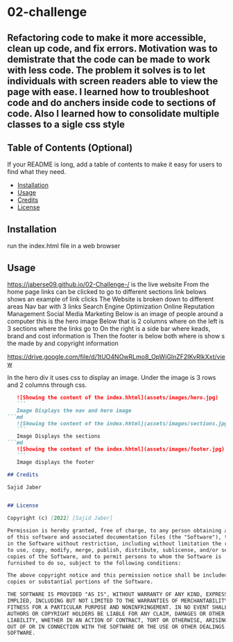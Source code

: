 # 02-challenge

## Refactoring code to make it more accessible, clean up code, and fix errors. Motivation was to demistrate that the code can be made to work with less code. The problem it solves is to let individuals with screen readers able to view the page with ease. I learned how to troubleshoot code and do anchers inside code to sections of code. Also I learned how to consolidate multiple classes to a sigle css style 

## Table of Contents (Optional)

If your README is long, add a table of contents to make it easy for users to find what they need.

- [Installation](#installation)
- [Usage](#usage)
- [Credits](#credits)
- [License](#license)

## Installation

run the index.html file in a web browser

## Usage
https://jaberse09.github.io/02-Challenge-/ is the live website
From the home page links can be clicked to go to different sections 
link belows shows an example of link clicks The Website is broken down to different areas
Nav bar with 3 links 
    Search Engine Optimization
    Online Reputation Management
    Social Media Marketing 
Below is an image of people around a computer this is the hero image
Below that is 2 columns where on the left is 3 sections where the links go to
On the right is a side bar where keads, brand and cost information is
Then the footer is below both where is show s the made by and copyright information


https://drive.google.com/file/d/1tUO4NOwRLmo8_OpWjGlnZF2IKvRlkXxt/view

In the hero div it uses css to display an image.
Under the image is 3 rows and 2 columns through css.  

 ```md
    ![Showing the content of the index.hhtml](assets/images/hero.jpg)
    ```
    Image Displays the nav and hero image
 ```md
    ![Showing the content of the index.hhtml](assets/images/sections.jpg)
    ```
    Image Displays the sections
 ```md
    ![Showing the content of the index.hhtml](assets/images/footer.jpg)
    ```
    Image displays the footer

## Credits

Sajid Jaber


## License

Copyright (c) [2022] [Sajid Jaber]

Permission is hereby granted, free of charge, to any person obtaining a copy
of this software and associated documentation files (the "Software"), to deal
in the Software without restriction, including without limitation the rights
to use, copy, modify, merge, publish, distribute, sublicense, and/or sell
copies of the Software, and to permit persons to whom the Software is
furnished to do so, subject to the following conditions:

The above copyright notice and this permission notice shall be included in all
copies or substantial portions of the Software.

THE SOFTWARE IS PROVIDED "AS IS", WITHOUT WARRANTY OF ANY KIND, EXPRESS OR
IMPLIED, INCLUDING BUT NOT LIMITED TO THE WARRANTIES OF MERCHANTABILITY,
FITNESS FOR A PARTICULAR PURPOSE AND NONINFRINGEMENT. IN NO EVENT SHALL THE
AUTHORS OR COPYRIGHT HOLDERS BE LIABLE FOR ANY CLAIM, DAMAGES OR OTHER
LIABILITY, WHETHER IN AN ACTION OF CONTRACT, TORT OR OTHERWISE, ARISING FROM,
OUT OF OR IN CONNECTION WITH THE SOFTWARE OR THE USE OR OTHER DEALINGS IN THE
SOFTWARE.